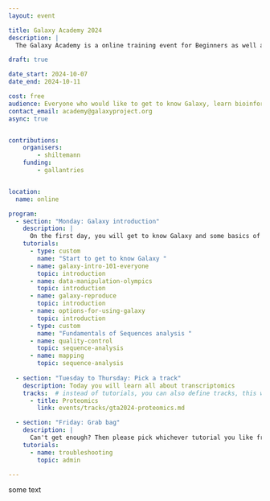 ```yaml
---
layout: event

title: Galaxy Academy 2024
description: |
  The Galaxy Academy is a online training event for Beginners as well as learners who would like to improve there Galaxy data analysis skills. Over the course of one week we will have a different topic and focus every day. 

draft: true

date_start: 2024-10-07
date_end: 2024-10-11

cost: free 
audience: Everyone who would like to get to know Galaxy, learn bioinformatics data analysis, or master a specific new kind of analysis is welcome.
contact_email: academy@galaxyproject.org
async: true


contributions:
    organisers:
        - shiltemann
    funding:
        - gallantries


location:
  name: online

program:
  - section: "Monday: Galaxy introduction"
    description: |
      On the first day, you will get to know Galaxy and some basics of sequence data analysis. Feel free to skip this day if you don't need this introduction. Please enjoy this introduction and prepare for the upcoming days.
    tutorials:
      - type: custom
        name: "Start to get to know Galaxy "
      - name: galaxy-intro-101-everyone
        topic: introduction
      - name: data-manipulation-olympics
        topic: introduction
      - name: galaxy-reproduce
        topic: introduction
      - name: options-for-using-galaxy
        topic: introduction
      - type: custom
        name: "Fundamentals of Sequences analysis "
      - name: quality-control
        topic: sequence-analysis
      - name: mapping
        topic: sequence-analysis
 
  - section: "Tuesday to Thursday: Pick a track"
    description: Today you will learn all about transcriptomics
    tracks:  # instead of tutorials, you can also define tracks, this will create a button per tracks that will lead to a different page
      - title: Proteomics
        link: events/tracks/gta2024-proteomics.md

  - section: "Friday: Grab bag"
    description: | 
      Can't get enough? Then please pick whichever tutorial you like from the track of the previous days or from the list below.
    tutorials:
      - name: troubleshooting
        topic: admin

---
```


some text
